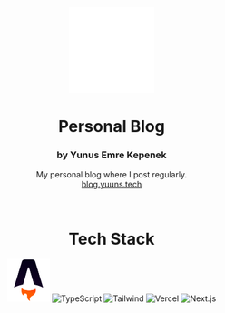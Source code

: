 <div align="center">
<a href="https://blog.yuuns.tech" target="_blank"><img alt="Logo" src="public/logo.svg" width="150" /></a>
</div>
<h1 align="center">
  Personal Blog
</h1>
<h3 align="center">by Yunus Emre Kepenek</h3>
<p align="center">
  My personal blog where I post regularly.
<br/>
    <a href="https://blog.yuuns.tech" target="_blank">blog.yuuns.tech</a>
</p>
<br/>
<h1 align="center">
  Tech Stack
</h1>
<div align="center">
  <img alt="Astro" src="https://raw.githubusercontent.com/github/explore/5cc0a03a302ec862c4aeac2a22a513ae31c35432/topics/astro/astro.png" height="75" />
  <img alt="TypeScript" src="https://user-images.githubusercontent.com/42357900/218827976-5f27e84e-577e-4578-b04a-8de12246274e.png" height="75" />
  <img alt="Tailwind" src="https://user-images.githubusercontent.com/42357900/218828205-2228cc0e-8cdc-4f6a-9dd8-a5793dd8ffe9.svg" width="75" />
  <img alt="Vercel" src="https://user-images.githubusercontent.com/42357900/219872747-281e8987-9cbd-4cd9-b068-f0e8e23ad2bf.png" height="75" />
  <img alt="Next.js" src="https://user-images.githubusercontent.com/42357900/218829328-e4d13281-93bf-488d-a36e-29a8c44580e1.svg" height="75" />
</div>
